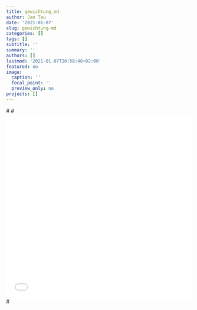 ```yaml
---
title: gewichtung_md
author: Jan Tau
date: '2021-01-07'
slug: gewichtung-md
categories: []
tags: []
subtitle: ''
summary: ''
authors: []
lastmod: '2021-01-07T20:58:48+02:00'
featured: no
image:
  caption: ''
  focal_point: ''
  preview_only: no
projects: []
---
```



#<!--html_preserve-->
#<iframe height="500" width="100%" frameborder="no" src="hc.html"> </iframe>
#<!--/html_preserve-->